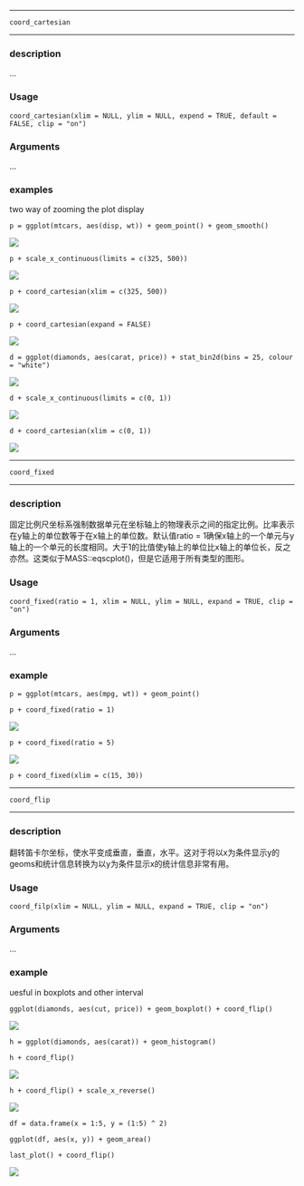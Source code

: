 *******************

`coord_cartesian`

*****************

### description
...

### Usage

`coord_cartesian(xlim = NULL, ylim = NULL, expend = TRUE, default = FALSE, clip = "on")`

### Arguments
...

### examples

two way of zooming the plot display

`p = ggplot(mtcars, aes(disp, wt)) + geom_point() + geom_smooth()`

![](https://ws4.sinaimg.cn/large/006tKfTcly1g1crgh3na0j31d50u0tpo.jpg)

`p + scale_x_continuous(limits = c(325, 500))`

![](https://ws4.sinaimg.cn/large/006tKfTcly1g1crifkq6gj31d50u0tpv.jpg)

`p + coord_cartesian(xlim = c(325, 500))`

![](https://ws4.sinaimg.cn/large/006tKfTcly1g1crl9sp07j31d50u04es.jpg)

`p + coord_cartesian(expand = FALSE)`

![](https://ws2.sinaimg.cn/large/006tKfTcly1g1croivnhbj31d50u0ww7.jpg)

`d = ggplot(diamonds, aes(carat, price)) + stat_bin2d(bins = 25, colour = "white")`

![](https://ws2.sinaimg.cn/large/006tKfTcly1g1crq50tf7j31d50u0ay7.jpg)

`d + scale_x_continuous(limits = c(0, 1))`

![](https://ws3.sinaimg.cn/large/006tKfTcly1g1crrpmifxj31d50u0atx.jpg)

`d + coord_cartesian(xlim = c(0, 1))`

![](https://ws1.sinaimg.cn/large/006tKfTcly1g1crsyhafnj31d50u0aqj.jpg)

*****************

`coord_fixed`

****************

### description
固定比例尺坐标系强制数据单元在坐标轴上的物理表示之间的指定比例。比率表示在y轴上的单位数等于在x轴上的单位数。默认值ratio = 1确保x轴上的一个单元与y轴上的一个单元的长度相同。大于1的比值使y轴上的单位比x轴上的单位长，反之亦然。这类似于MASS::eqscplot()，但是它适用于所有类型的图形。

### Usage

`coord_fixed(ratio = 1, xlim = NULL, ylim = NULL, expand = TRUE, clip = "on")`

### Arguments
...

### example
`p = ggplot(mtcars, aes(mpg, wt)) + geom_point()`

`p + coord_fixed(ratio = 1)`

![](https://ws2.sinaimg.cn/large/006tKfTcly1g1cryyzaoej31d50u0455.jpg)

`p + coord_fixed(ratio = 5)`

![](https://ws2.sinaimg.cn/large/006tKfTcly1g1crzckgn6j31d50u0k4w.jpg)

`p + coord_fixed(xlim = c(15, 30))`

******************

`coord_flip`

*****************

### description

翻转笛卡尔坐标，使水平变成垂直，垂直，水平。这对于将以x为条件显示y的geoms和统计信息转换为以y为条件显示x的统计信息非常有用。

### Usage

`coord_filp(xlim = NULL, ylim = NULL, expand = TRUE, clip = "on")`

### Arguments
...

### example

uesful in boxplots and other interval

`ggplot(diamonds, aes(cut, price)) + geom_boxplot() + coord_flip()`

![](https://ws3.sinaimg.cn/large/006tKfTcly1g1cs5utr67j31d50u07je.jpg)

`h = ggplot(diamonds, aes(carat)) + geom_histogram()`

`h + coord_flip()`

![](https://ws3.sinaimg.cn/large/006tKfTcly1g1cs94j85rj31d50u07ii.jpg)

`h + coord_flip() + scale_x_reverse()`

![](https://ws1.sinaimg.cn/large/006tKfTcly1g1cs9k8l4ej31d50u016z.jpg)

`df = data.frame(x = 1:5, y = (1:5) ^ 2)`

`ggplot(df, aes(x, y)) + geom_area()`

`last_plot() + coord_flip()`

![](https://ws1.sinaimg.cn/large/006tKfTcly1g1csbu892qj31d50u0h1w.jpg)





